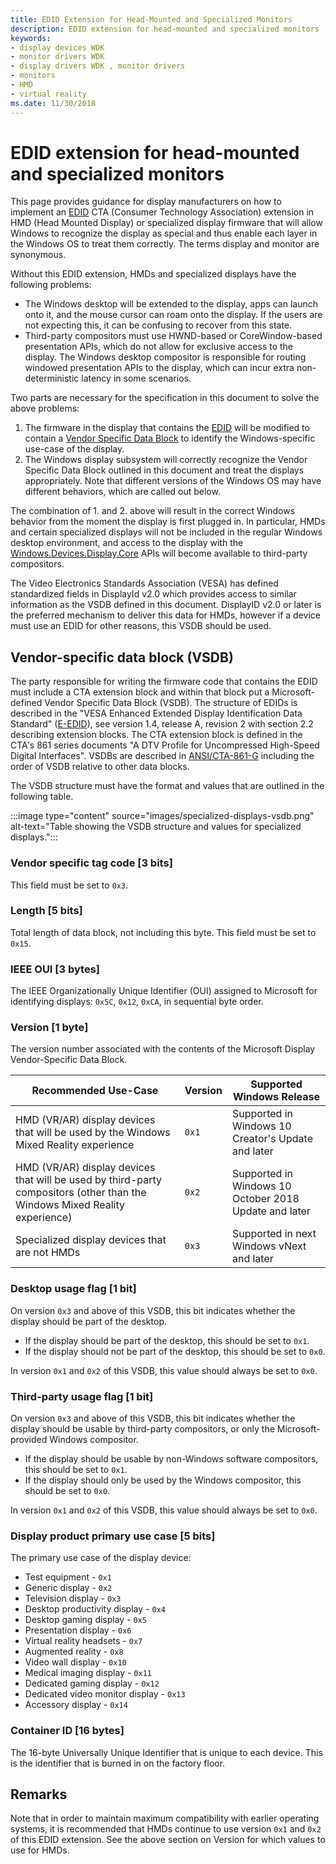 ```yaml
---
title: EDID Extension for Head-Mounted and Specialized Monitors
description: EDID extension for head-mounted and specialized monitors
keywords:
- display devices WDK
- monitor drivers WDK
- display drivers WDK , monitor drivers
- monitors
- HMD
- virtual reality
ms.date: 11/30/2018
---
```


# EDID extension for head-mounted and specialized monitors

This page provides guidance for display manufacturers on how to implement an [EDID](https://en.wikipedia.org/wiki/Extended_Display_Identification_Data) CTA (Consumer Technology Association) extension in HMD (Head Mounted Display) or specialized display firmware that will allow Windows to recognize the display as special and thus enable each layer in the Windows OS to treat them correctly. The terms display and monitor are synonymous.

Without this EDID extension, HMDs and specialized displays have the following problems:

* The Windows desktop will be extended to the display, apps can launch onto it, and the mouse cursor can roam onto the display. If the users are not expecting this, it can be confusing to recover from this state.
* Third-party compositors must use HWND-based or CoreWindow-based presentation APIs, which do not allow for exclusive access to the display. The Windows desktop compositor is responsible for routing windowed presentation APIs to the display, which can incur extra non-deterministic latency in some scenarios.

Two parts are necessary for the specification in this document to solve the above problems:

1. The firmware in the display that contains the [EDID](https://en.wikipedia.org/wiki/Extended_Display_Identification_Data) will be modified to contain a [Vendor Specific Data Block](https://en.wikipedia.org/wiki/Extended_Display_Identification_Data#EIA.2FCEA-861_extension_block) to identify the Windows-specific use-case of the display.
2. The Windows display subsystem will correctly recognize the Vendor Specific Data Block outlined in this document and treat the displays appropriately. Note that different versions of the Windows OS may have different behaviors, which are called out below.

The combination of 1. and 2. above will result in the correct Windows behavior from the moment the display is first plugged in. In particular, HMDs and certain specialized displays will not be included in the regular Windows desktop environment, and access to the display with the [Windows.Devices.Display.Core](/uwp/api/windows.devices.display.core) APIs will become available to third-party compositors.

The Video Electronics Standards Association (VESA) has defined standardized fields in DisplayId v2.0 which provides access to similar information as the VSDB defined in this document.  DisplayID v2.0 or later is the preferred mechanism to deliver this data for HMDs, however if a device must use an EDID for other reasons, this VSDB should be used.

## Vendor-specific data block (VSDB)

The party responsible for writing the firmware code that contains the EDID must include a CTA extension block and within that block put a Microsoft-defined Vendor Specific Data Block (VSDB). The structure of EDIDs is described in the "VESA Enhanced Extended Display Identification Data Standard" ([E-EDID](https://vesa.org/standards-specifications/)), see version 1.4, release A, revision 2 with section 2.2 describing extension blocks.  The CTA extension block is defined in the CTA's 861 series documents "A DTV Profile for Uncompressed High-Speed Digital Interfaces".  VSDBs are described in [ANSI/CTA-861-G](https://webstore.ansi.org/Standards/ANSI/CTA8612016ANSI) including the order of VSDB relative to other data blocks.

The VSDB structure must have the format and values that are outlined in the following table.

:::image type="content" source="images/specialized-displays-vsdb.png" alt-text="Table showing the VSDB structure and values for specialized displays.":::

### Vendor specific tag code [3 bits]

This field must be set to `0x3`.

### Length [5 bits]

Total length of data block, not including this byte.  This field must be set to `0x15`.

### IEEE OUI [3 bytes]

The IEEE Organizationally Unique Identifier (OUI) assigned to Microsoft for identifying displays: `0x5C`, `0x12`, `0xCA`, in sequential byte order.

### Version [1 byte]

The version number associated with the contents of the Microsoft Display Vendor-Specific Data Block.

| Recommended Use-Case | Version | Supported Windows Release |
|----------------------|---------|---------------------------|
| HMD (VR/AR) display devices that will be used by the Windows Mixed Reality experience | `0x1` | Supported in Windows 10 Creator's Update and later |
| HMD (VR/AR) display devices that will be used by third-party compositors (other than the Windows Mixed Reality experience) | `0x2` | Supported in Windows 10 October 2018 Update and later |
| Specialized display devices that are not HMDs | `0x3` | Supported in next Windows vNext and later |

### Desktop usage flag [1 bit]

On version `0x3` and above of this VSDB, this bit indicates whether the display should be part of the desktop.

* If the display should be part of the desktop, this should be set to `0x1`.
* If the display should not be part of the desktop, this should be set to `0x0`.

In version `0x1` and `0x2` of this VSDB, this value should always be set to `0x0`.

### Third-party usage flag [1 bit]

On version `0x3` and above of this VSDB, this bit indicates whether the display should be usable by third-party compositors, or only the Microsoft-provided Windows compositor.

* If the display should be usable by non-Windows software compositors, this should be set to `0x1`.
* If the display should only be used by the Windows compositor, this should be set to `0x0`.

In version `0x1` and `0x2` of this VSDB, this value should always be set to `0x0`.

### Display product primary use case [5 bits]

The primary use case of the display device:

* Test equipment - `0x1`
* Generic display - `0x2`
* Television display - `0x3`
* Desktop productivity display - `0x4`
* Desktop gaming display - `0x5`
* Presentation display - `0x6`
* Virtual reality headsets - `0x7`
* Augmented reality - `0x8`
* Video wall display - `0x10`
* Medical imaging display - `0x11`
* Dedicated gaming display - `0x12`
* Dedicated video monitor display - `0x13`
* Accessory display - `0x14`

### Container ID [16 bytes]

The 16-byte Universally Unique Identifier that is unique to each device. This is the identifier that is burned in on the factory floor.

## Remarks

Note that in order to maintain maximum compatibility with earlier operating systems, it is recommended that HMDs continue to use version `0x1` and `0x2` of this EDID extension. See the above section on Version for which values to use for HMDs.
